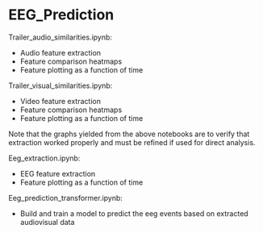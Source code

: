 # EEG_Prediction

Trailer_audio_similarities.ipynb:
- Audio feature extraction
- Feature comparison heatmaps
- Feature plotting as a function of time

Trailer_visual_similarities.ipynb:
- Video feature extraction
- Feature comparison heatmaps
- Feature plotting as a function of time

Note that the graphs yielded from the above notebooks are to verify that extraction worked properly and must be refined if used for direct analysis. 

Eeg_extraction.ipynb:
- EEG feature extraction
- Feature plotting as a function of time

Eeg_prediction_transformer.ipynb:
- Build and train a model to predict the eeg events based on extracted audiovisual data

